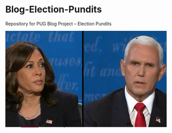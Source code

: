 # Blog-Election-Pundits
Repository for PUG Blog Project – Election Pundits

![](https://raw.githubusercontent.com/stat231-s21/Blog-Election-Pundits/main/images/s2g7-politics.jpg)
